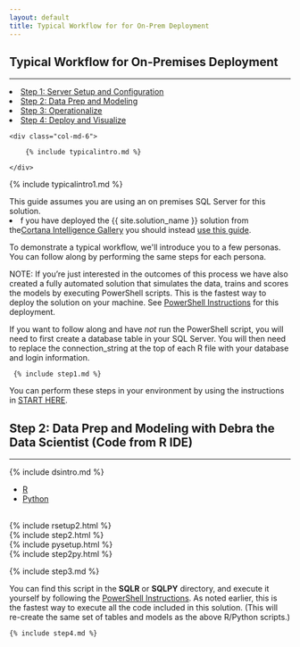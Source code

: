 ```yaml
---
layout: default
title: Typical Workflow for for On-Prem Deployment
---
```



## Typical Workflow for On-Premises Deployment
--------------------------------------------------------------

<div class="row">
    <div class="col-md-6">
        <div class="toc">
        <li><a href="#step1">Step 1: Server Setup and Configuration</a></li>
        <li><a href="#step2">Step 2: Data Prep and Modeling</a></li>
        <li><a href="#step3">Step 3: Operationalize</a></li>
        <li><a href="#step4">Step 4: Deploy and Visualize</a></li>
        </div>
    </div>

    <div class="col-md-6">

        {% include typicalintro.md %}

    </div>
</div>

 {% include typicalintro1.md %}

<div class="alert alert-warning" role="alert"> 
This guide assumes you are using an on premises SQL Server for this solution.  

<li>f you have deployed the {{ site.solution_name }} solution from the<a href="{{ site.aka_url }}">Cortana Intelligence Gallery</a> you should instead <a href="CIG_Workflow.html">use this guide</a>.</li>
</div>

To demonstrate a typical workflow, we'll introduce you to a few personas.  You can follow along by performing the same steps for each persona.  

NOTE: If you’re just interested in the outcomes of this process we have also created a fully automated solution that simulates the data, trains and scores the models by executing PowerShell scripts. This is the fastest way to deploy the solution on your machine. See [PowerShell Instructions](Powershell_Instructions.html) for this deployment.

If you want to follow along and have *not* run the PowerShell script, you will need to first create a database table in your SQL Server.  You will then need to replace the connection_string at the top of each R file with your database and login information.

 <a name="step1" id="step1"></a>

     {% include step1.md %} 
     
You can perform these steps in your environment by using the instructions in <a href="START_HERE.html">START HERE</a>. 


 <a name="step2" id="step2"></a>

## Step 2: Data Prep and Modeling with Debra the Data Scientist (Code from R IDE)
------------------------------------------------------------------

{% include dsintro.md %}


<!-- R/Python Text -->
<div>
    <div class="panel panel-default">
        <div class="panel-heading">
            <!-- Nav tabs -->
            <ul class="nav nav-tabs" role="tablist">
                <li class="active"><a href="#r1" aria-controls="R" role="tab" data-toggle="tab">R</a></li>
                <li><a href="#python1" aria-controls="Python" role="tab" data-toggle="tab">Python</a></li>
            </ul>
            <!-- Tab panes -->
            <br/>
            <div class="tab-content">
                <div role="tabpanel" class="tab-pane active" id="r1">
                    {% include rsetup2.html %}
                    <br/>
                    {% include step2.html %}
                </div>
                <div role="tabpanel" class="tab-pane" id="python1">
                    {% include pysetup.html %}
                    <br/>
                    {% include step2py.html %}
                </div>
            </div>
        </div>
    </div>
</div>
<!-- END R/Python Text -->




 <a name="step3" id="step3"></a>

   {% include step3.md %}


You can find this script in the **SQLR** or **SQLPY** directory, and execute it yourself by following the [PowerShell Instructions](Powershell_Instructions.html).   As noted earlier, this is the fastest way to execute all the code included in this solution.  (This will re-create the same set of tables and models as the above R/Python scripts.)

<a name="step4" id="step4"></a>

    {% include step4.md %}
